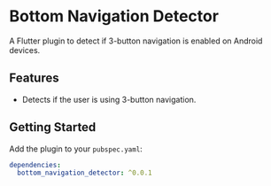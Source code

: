 # Bottom Navigation Detector

A Flutter plugin to detect if 3-button navigation is enabled on Android devices.

## Features

- Detects if the user is using 3-button navigation.

## Getting Started

Add the plugin to your `pubspec.yaml`:

```yaml
dependencies:
  bottom_navigation_detector: ^0.0.1
